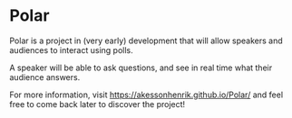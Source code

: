 # Polar
Polar is a project in (very early) development that will allow speakers and audiences to interact using polls.

A speaker will be able to ask questions, and see in real time what their audience answers.

For more information, visit https://akessonhenrik.github.io/Polar/ and feel free to come back later to discover the project! 
